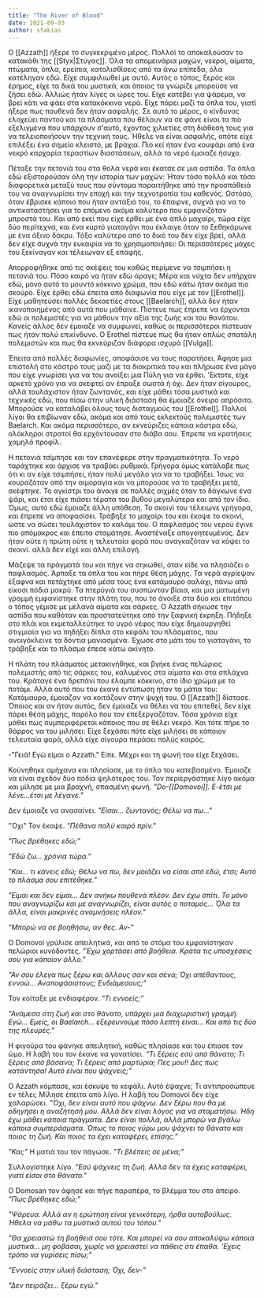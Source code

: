 ```yaml
---
title: "The River of Blood"
date: 2021-09-03
author: sfakias
---
```


Ο [[Azzath]] ήξερε το συγκεκριμένο μέρος. Πολλοί το αποκαλούσαν το κατακάθι της [[Styx|Στύγας]]. Όλα τα απομεινάρια μαχών, νεκροί, αίματα, πτώματα, όπλα, ερείπια, κατολισθίσεις από τα άνω επίπεδα, όλα κατέληγαν εδώ. Είχε συμφιλιωθεί με αυτό. Αυτός ο τόπος, ξερός και έρημος, είχε τα δικά του μυστικά, και όποιος τα γνώριζε μπορούσε να ζήσει εδώ. Αλλιώς ήταν λίγες οι ώρες του. Είχε κατέβει για ψάρεμα, να βρεί κάτι να φάει στα κατακόκκινα νερά. Είχε πάρει μαζί τα όπλα του, γιατί ήξερε πως πουθενά δεν ήταν ασφαλής. Σε αυτό το μέρος, ο κίνδυνος ελοχεύει παντού και τα πλάσματα που θέλουν να σε φάνε είναι τα πιο εξελιγμένα που υπάρχουν σ'αυτό, έχοντας χιλιετίες στη διάθεσή τους για να τελειοποιήσουν την τεχνική τους. Ήθελε να είναι ασφαλής, οπότε είχε επιλέξει ένα σημείο κλειστό, με βράχια. Πιο κεί ήταν ένα κουφάρι από ένα νεκρό καρχαρία τεραστίων διαστάσεων, αλλά το νερό έμοιαζε ήσυχο. 

Πέταξε την πετονιά του στα θολά νερά και έκατσε σε μια ασπίδα. Τα όπλα εδώ εξιστορούσαν όλη την ιστορία των μαχών: Ήταν τόσο πολλά και τόσο διαφορετικά μεταξύ τους που σύντομα παραιτήθηκε από την προσπάθειά του να αναγνωρίσει την εποχή και την τεχνοτροπία του καθενός. Ωστόσο, όταν έβρισκε κάποιο που ήταν αντάξιό του, το έπαιρνε, συχνά για να το αντικαταστήσει για το επόμενο ακόμα καλύτερο που εμφανιζόταν μπροστά του. Και από εκεί που είχε έρθει με ένα απλό μαχαίρι, τώρα είχε δύο περίτεχνα, και ένα κυρτό γιαταγάνι που έκλαιγε όταν το ξεθηκάρωνε με ένα όξινο δάκρυ. Τόξο καλύτερο από το δικό του δεν είχε βρεί, αλλά δεν είχε συχνά την ευκαιρία να το χρησιμοποιήσει: Οι περισσότερες μάχες του ξεκίναγαν και τέλειωναν εξ επαφής.  

Απορροφήθηκε από τις σκέψεις του καθώς περίμενε να τσιμπήσει η πετονιά του. Πόσο καιρό να ήταν εδώ άραγε; Mέρα και νύχτα δεν υπήρχαν εδώ, μόνο αυτό το μουντό κόκκινο χρώμα, που εδώ κάτω ήταν ακόμα πιο σκούρο. Είχε έρθει εδώ έπειτα από διαφωνία που είχε με τον [[Erothel]]. Είχε μαθητεύσει πολλές δεκαετίες στους [[Baelarch]], αλλά δεν ήταν ικανοποιημένος από αυτά που μάθαινε. Πίστευε πως έπρεπε να έρχονται εδώ οι πολεμιστές για να μάθουν την αξία της ζωής και του θανάτου. Κανείς άλλος δεν έμοιαζε να συμφωνεί, καθώς οι περισσότεροι πίστευαν πως ήταν πολύ επικίνδυνο. Ο Erothel πίστευε πως θα ήταν απλώς σπατάλη πολεμιστών και πως θα εκνεύριζαν διάφορα ισχυρά [[Vulga]].

Έπειτα από πολλές διαφωνίες, αποφάσισε να τους παρατήσει. Άφησε μια επιστολή στο κάστρο τους μαζί με τα διακριτικά του και πλήρωσε ένα μάγο που είχε γνωρίσει για να του ανοίξει μια Πύλη για να έρθει. 'Εκτοτε, είχε αρκετό χρόνο για να σκεφτεί αν έπραξε σωστά ή όχι. Δεν ήταν σίγουρος, αλλά τουλάχιστον ήταν ζωντανός, και είχε μάθει τόσα μυστικά και τεχνικές εδώ, που πίσω στην υλική διάσταση θα έμοιαζε όνειρο απρόσιτο. Μπορούσε να καταλάβει όλους τους δισταγμούς του [[Erothel]]. Πολλοί λίγοι θα επιβίωναν εδώ, ακόμα και από τους εκλεκτούς πολεμιστές των Baelarch. Και ακόμα περισσότερο, αν εκνεύριζες κάποια κάστρα εδώ, ολόκληροι στρατοί θα ερχόντουσαν στο διάβα σου. Έπρεπε να κρατήσεις χαμηλό προφίλ.  

Η πετονιά τσίμπησε και τον επανέφερε στην πραγματικότητα. Το νερό ταράχτηκε και άρχισε να τραβάει ρυθμικά. Γρήγορα όμως κατάλαβε πως ότι κι αν είχε τσιμπήσει, ήταν πολύ μεγάλο για να το τραβήξει. Ίσως να κουραζόταν από την αιμοραγία και να μπορούσε να το τραβήξει μετά, σκέφτηκε. Το αγκίστρι του άνοιγε σε πολλές αιχμές όταν το δάγκωνε ένα ψάρι, και έτσι είχε πιάσει τέρατα του βυθού μεγαλύτερα και από τον ίδιο. Όμως, αυτό εδώ έμοιαζε άλλη υπόθεση. Το σκοινί του τέλειωνε γρήγορα, και έπρεπε να αποφασίσει. Τράβηξε το μαχαίρι του και έκοψε το σκοινί, ώστε να σώσει τουλάχιστον το καλάμι του. Ο παφλασμός του νερού έγινε πιο απόμακρος και έπειτα σταμάτησε. Αναστέναξε απογοητευμένος. Δεν ήταν ούτε η πρώτη ούτε η τελευταία φορά που αναγκαζόταν να κόψει το σκοινί. αλλά δεν είχε και άλλη επιλογή.

Μάζεψε τα πράγματά του και πήγε να σηκωθεί, όταν είδε να πλησιάζει ο παφλασμός. Άρπαξε τα όπλα του και πήρε θέση μάχης. Τα νερά αγρίεψαν έξαφνα και πετάχτηκε από μέσα τους ένα κατάμαυρο σαλάχι, πάνω από είκοσι πόδια μακρύ. Τα πτερύγιά του συσπώνταν βίαια, και μια ματωμένη γραμμή εμφανίστηκε στην πλάτη του, που το άνοιξε στα δύο και επιτόπου ο τόπος γέμισε με μελανά αίματα και σάρκες. Ο Azzath σήκωσε την ασπίδα που καθόταν και προστατεύτηκε από την ξαφνική έκρηξη. Πήδηξε στο πλάι και εκμεταλλεύτηκε το υγρό νέφος που είχε δημιουργηθεί στιγμιαία για να πηδήξει δίπλα στο κεφάλι του πλάσματος, που ανοιγόκλεινε τα δόντια μανιασμένα. Έχωσε στο μάτι του το γιαταγάνι, το τράβηξε και το πλάσμα έπεσε κάτω ακίνητο.

Η πλάτη του πλάσματος μετακινήθηκε, και βγήκε ένας πελώριος πολεμιστής από τις σάρκες του, καλυμένος στα αίματα και στα σπλάχνα του. Κράταγε ένα δρεπάνι που έλαμπε κόκκινο, στο ίδιο χρώμα με το ποτάμι. Αλλά αυτό που του έκανε εντύπωση ήταν τα μάτια του: Κατάμαυρα, έμοιαζαν να κοιτάζουν στην ψυχή του. Ο [[Azzath]] δίστασε. Όποιος και αν ήταν αυτός, δεν έμοιαζε να θέλει να του επιτεθεί, δεν είχε πάρει θέση μάχης, παρόλο που τον επεξεργαζόταν. Τόσα χρόνια είχε μάθει πως συμπεριφέρεται κάποιος που σε θέλει νεκρό. Και τότε πήρε το θάρρος να του μιλήσει: Είχε ξεχάσει πότε είχε μιλήσει σε κάποιον τελευταία φορά, αλλά είχε σίγουρα περάσει πολύς καιρός.  

-"Γειά! Εγώ είμαι ο Azzath." Είπε. Μέχρι και τη φωνή του είχε ξεχάσει.  

Κούνηθηκε αμήχανα και πλησίασε, με το όπλο του κατεβασμένο. Έμοιαζε να είναι σχεδόν δύο πόδια ψηλότερος του. Τον περιεργάστηκε λίγο ακόμα και μίλησε με μια βραχνή, σπασμένη φωνή. _"Do-[[Domovoi]]. Ε-έτσι με λένε...έτσι με λέγανε."_

Δεν έμοιαζε να ανασαίνει. _"Είσαι... ζωντανός; Θέλω να πω..."_

"Όχι" Τον έκοψε. _"Πέθανα πολύ καιρό πρίν."_

_"Πως βρέθηκες εδώ;"_

_"Εδώ ζω... χρόνια τώρα."_

_"Και... τι κάνεις εδώ; Θέλω να πω, δεν μοιάζει να είσαι από εδώ, έτσι; Αυτό το πλάσμα σου επιτέθηκε."_ 

_"Είμαι και δεν είμαι... Δεν ανήκω πουθενά πλέον. Δεν έχω σπίτι. Το μόνο που αναγνωρίζω και με αναγνωρίζει, είναι αυτός ο ποταμός... Όλα τα άλλα, είναι μακρινές αναμνήσεις πλέον."_

_"Μπορώ να σε βοηθήσω, αν θες. Αν-"_

Ο Domovoi γρύλισε απειλητικά, και από το στόμα του εμφανίστηκαν πελώριοι κυνόδοντες. _"Έχω χορτάσει από βοήθεια. Κράτα τις υποσχέσεις σου για κάποιον άλλο."_

_"Αν σου έλεγα πως ξέρω και άλλους σαν και σένα; Όχι απέθαντους, εννοώ... Αναποφάσιστους; Ενδιάμεσους;"_

Τον κοίταξε με ενδιαφέρον. _"Τι εννοείς;"_

_"Ανάμεσα στη ζωή και στο θάνατο, υπάρχει μια διαχωριστική γραμμή. Εγώ... Εμείς, οι Baelarch... εξερευνούμε πόσο λεπτή είναι... Και από τις δύο της πλευρές."_

Η φιγούρα του φάνηκε απειλητική, καθώς πλησίασε και του έπιασε τον ώμο. Η λαβή του τον έκανε να γονατίσει. _"Τι ξέρεις εσύ από θάνατο; Τι ξέρεις από βάσανα; Τι ξέρεις από μαρτύρια; Πες μου!! Δες πως κατάντησα! Αυτό είναι που ψάχνεις;"_

O Azzath κόμπασε, και έσκυψε το κεφάλι. Αυτό έψαχνε; Τι αντιπροσώπευε εν τέλει; Μίλησε έπειτα από λίγο. Η λαβή του Domovoi δεν είχε χαλαρώσει. _"Όχι, δεν είναι αυτό που ψάχνω. Δεν ξέρω που θα με οδηγήσει η αναζήτησή μου. Αλλά δεν είναι λόγος για να σταματήσω. Ήδη έχω μάθει κάποια πράγματα. Δεν είναι πολλά, αλλά μπορώ να βγάλω κάποια συμπεράσματα. Όπως το ποιος γύρω μου ψάχνει το θάνατο και ποιος τη ζωή. Και ποιος τα έχει καταφέρει, επίσης."_

_"Και;"_ Η ματιά του τον πάγωσε. _"Τι βλέπεις σε μένα;"_

Συλλογίστηκε λίγο. _"Εσύ ψάχνεις τη ζωή. Αλλά δεν τα έχεις καταφέρει, γιατί είσαι στο θάνατο."_

Ο Domosan τον άφησε και πήγε παραπέρα, το βλέμμα του στο άπειρο. _"Πως βρέθηκες εδώ;"_

_"Ψάρευα. Αλλά αν η ερώτηση είναι γενικότερη, ήρθα αυτοβούλως. Ήθελα να μάθω τα μυστικά αυτού του τόπου."_

_"Θα χρειαστώ τη βοήθειά σου τότε. Και μπορεί να σου αποκαλύψω κάποια μυστικά... μη φοβάσαι, χωρίς να χρειαστεί να πάθεις ότι έπαθα. 'Εχεις τρόπο να γυρίσεις πίσω;"_

_"Εννοείς στην υλική διάσταση; Όχι, δεν-"_

_"Δεν πειράζει... ξέρω εγώ."_

